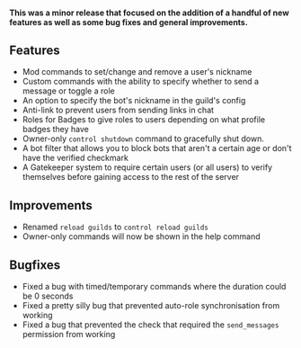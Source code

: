 #### This was a minor release that focused on the addition of a handful of new features as well as some bug fixes and general improvements.

## Features

* Mod commands to set/change and remove a user's nickname
* Custom commands with the ability to specify whether to send a message or toggle a role
* An option to specify the bot's nickname in the guild's config
* Anti-link to prevent users from sending links in chat
* Roles for Badges to give roles to users depending on what profile badges they have
* Owner-only `control shutdown` command to gracefully shut down.
* A bot filter that allows you to block bots that aren't a certain age or don't have the verified checkmark
* A Gatekeeper system to require certain users (or all users) to verify themselves before gaining access to the rest of the server
	
## Improvements

* Renamed `reload guilds` to `control reload guilds`
* Owner-only commands will now be shown in the help command

## Bugfixes

* Fixed a bug with timed/temporary commands where the duration could be 0 seconds
* Fixed a pretty silly bug that prevented auto-role synchronisation from working
* Fixed a bug that prevented the check that required the `send_messages` permission from working